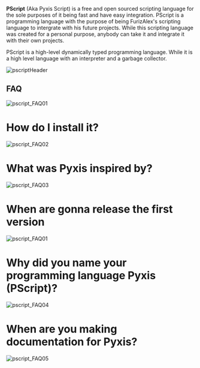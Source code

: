 **PScript** (Aka Pyxis Script) is a free and open sourced scripting language for the sole purposes of it being fast and have easy integration. PScript is a programming language with the purpose
of being FurizAlex's scripting language to intergrate with his future projects. While this scripting language was created for a personal purpose, anybody can take it and integrate it with
their own projects.

PScript is a high-level dynamically typed programming language. While it is a high level language with an interpreter and a garbage collector.

![pscriptHeader](https://github.com/user-attachments/assets/5f47cf15-e456-4e57-a084-8891c100f871)

## FAQ
![pscript_FAQ01](https://github.com/user-attachments/assets/62cdd0e9-6caa-4a42-8f99-349e44bcf07d)

How do I install it?
====================
![pscript_FAQ02](https://github.com/user-attachments/assets/50878509-520f-446b-90e7-2cd525e6e02e)

What was Pyxis inspired by?
============================
![pscript_FAQ03](https://github.com/user-attachments/assets/2c995b7f-3bdf-4a27-b043-1be9fe82074b)

When are gonna release the first version
========================================
![pscript_FAQ01](https://github.com/user-attachments/assets/b4a41078-78c6-4927-8ec7-f5fe2c5e6340)

Why did you name your programming language Pyxis (PScript)?
===================================================
![pscript_FAQ04](https://github.com/user-attachments/assets/b9f61e4a-b4f4-4554-920f-5c338287a41e)

When are you making documentation for Pyxis?
==============================================
![pscript_FAQ05](https://github.com/user-attachments/assets/9f128f59-b755-483e-97d2-9b0f7a52d49a)

